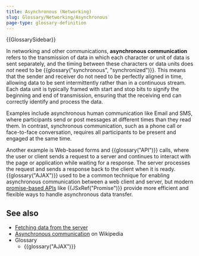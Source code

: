 ```yaml
---
title: Asynchronous (Networking)
slug: Glossary/Networking/Asynchronous
page-type: glossary-definition
---
```


{{GlossarySidebar}}

In networking and other communications, **asynchronous communication** refers to the transmission of data in which each character or unit of data is sent separately, and the timing between these characters or data units does _not_ need to be {{glossary("synchronous", "synchronized")}}. This means that the sender and receiver do not need to be perfectly aligned in time, allowing data to be sent intermittently rather than in a continuous stream. Each data unit is typically framed with start and stop bits to signify the beginning and end of transmission, ensuring that the receiving end can correctly identify and process the data.

Examples include asynchronous human communication like Email and SMS, where participants send or post messages at different times than they read them. In contrast, synchronous communication, such as a phone call or face-to-face conversation, requires all participants to be present and engaged at the same time.

Another example is Web-based forms and {{glossary("API")}} calls, where the user or client sends a request to a server and continues to interact with the page or application while waiting for a response. The server processes the request and sends a response back to the client when it is ready. {{glossary("AJAX")}} used to be a common technique for enabling asynchronous communication between a web client and server, but modern [promise-based APIs](/en-US/docs/Learn/JavaScript/Asynchronous/Implementing_a_promise-based_API) like {{JSxRef("Promise")}} provide more efficient and flexible ways to handle asynchronous data transfer.

## See also

- [Fetching data from the server](/en-US/docs/Learn/JavaScript/Client-side_web_APIs/Fetching_data)
- [Asynchronous communication](https://en.wikipedia.org/wiki/Asynchronous_communication) on Wikipedia
- Glossary
  - {{glossary("AJAX")}}
